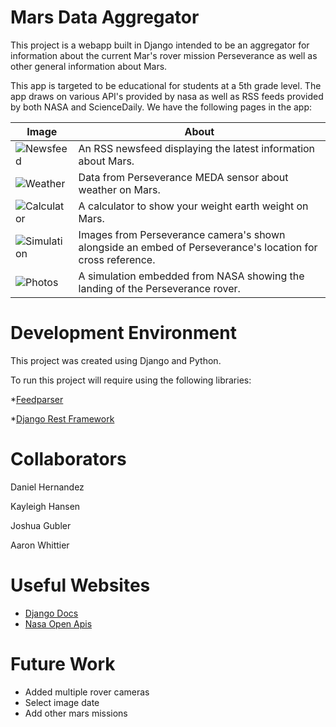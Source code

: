 # Mars Data Aggregator

This project is a webapp built in Django intended to be an aggregator for information about the current Mar's
rover mission Perseverance as well as other general information about
Mars.

This app is targeted to be educational for students at a 5th grade level.
The app draws on various API's provided by nasa as well as RSS feeds provided
by both NASA and ScienceDaily. We have the following pages in
the app:

| Image                                            | About                                                                                                      |
|--------------------------------------------------|------------------------------------------------------------------------------------------------------------|
| ![Newsfeed](./static/images/mars-calendar.png)   | An RSS newsfeed displaying the latest information about Mars.                                              |
| ![Weather](./static/images/mars-weather.png)     | Data from Perseverance MEDA sensor about weather on Mars.                                                  |
| ![Calculator](./static/images/my-weight.png)     | A calculator to show your weight earth weight on Mars.                                                     |
| ![Simulation](./static/images/photo-gallery.png) | Images from Perseverance camera's shown alongside an embed of Perseverance's location for cross reference. |
| ![Photos](./static/images/rover-cam.png)         | A simulation embedded from NASA showing the landing of the Perseverance rover.                             |

# Development Environment

This project was created using Django and Python.

To run this project will require using the following libraries:

*[Feedparser](https://pypi.org/project/feedparser/)

*[Django Rest Framework](https://www.django-rest-framework.org/)

# Collaborators

Daniel Hernandez

Kayleigh Hansen

Joshua Gubler

Aaron Whittier

# Useful Websites

* [Django Docs](https://docs.djangoproject.com/en/3.2/)
* [Nasa Open Apis](https://api.nasa.gov/)

# Future Work

* Added multiple rover cameras
* Select image date
* Add other mars missions
